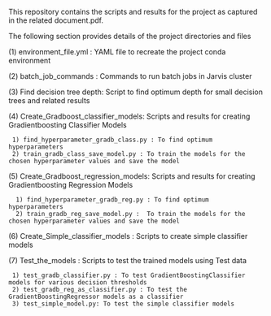 This repository contains the scripts and results for the project as captured in the related document.pdf.

The following section provides details of the project directories and files


(1) environment_file.yml : YAML file to recreate the project conda environment

(2) batch_job_commands : Commands to run batch jobs in Jarvis cluster

(3) Find decision tree depth: Script to find optimum depth for small decision trees and related results

(4) Create_Gradboost_classifier_models: Scripts and results for creating Gradientboosting Classifier Models
     
     1) find_hyperparameter_gradb_class.py : To find optimum hyperparameters
     2) train_gradb_class_save_model.py : To train the models for the chosen hyperparameter values and save the model

(5) Create_Gradboost_regression_models: Scripts and results for creating Gradientboosting Regression Models
     
      1) find_hyperparameter_gradb_reg.py : To find optimum hyperparameters
      2) train_gradb_reg_save_model.py :  To train the models for the chosen hyperparameter values and save the model

(6) Create_Simple_classifier_models : Scripts to create simple classifier models

(7) Test_the_models : Scripts to test the trained models using Test data
     
     1) test_gradb_classifier.py : To test GradientBoostingClassifier models for various decision thresholds
     2) test_gradb_reg_as_classifier.py : To test the GradientBoostingRegressor models as a classifier
     3) test_simple_model.py: To test the simple classifier models

